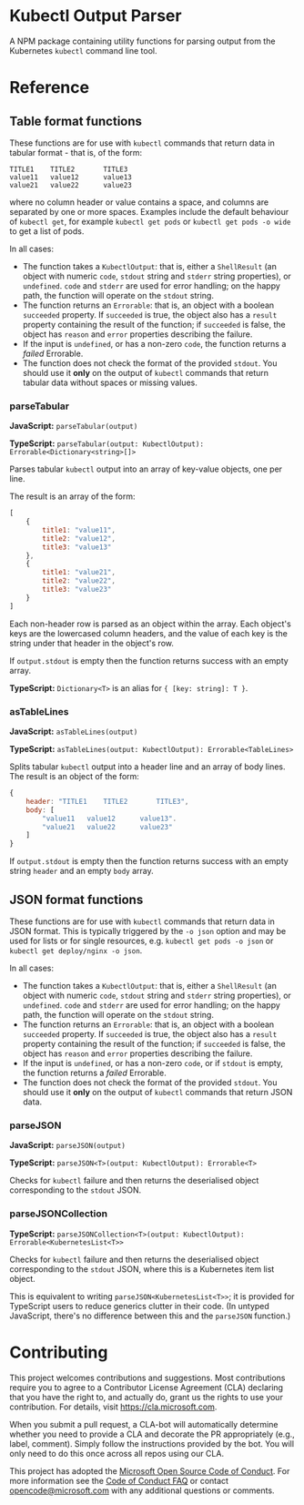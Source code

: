 # Kubectl Output Parser

A NPM package containing utility functions for parsing output from the Kubernetes `kubectl` command
line tool.

# Reference

## Table format functions

These functions are for use with `kubectl` commands that return data in tabular format -
that is, of the form:

```
TITLE1    TITLE2       TITLE3
value11   value12      value13
value21   value22      value23
```

where no column header or value contains a space, and columns are separated by one or more spaces.
Examples include the default behaviour of `kubectl get`, for example `kubectl get pods` or
`kubectl get pods -o wide` to get a list of pods.

In all cases:

* The function takes a `KubectlOutput`: that is, either a `ShellResult` (an object with numeric `code`,
`stdout` string and `stderr` string properties), or `undefined`.  `code` and `stderr` are used
for error handling; on the happy path, the function will operate on the `stdout` string.
* The function returns an `Errorable`: that is, an object with a boolean `succeeded` property.  If
`succeeded` is true, the object also has a `result` property containing the result of the function;
if `succeeded` is false, the object has `reason` and `error` properties describing the failure.
* If the input is `undefined`, or has a non-zero `code`, the function returns a _failed_ Errorable.
* The function does not check the format of the provided `stdout`.  You should use it **only** on the output
of `kubectl` commands that return tabular data without spaces or missing values.

### parseTabular

**JavaScript:** `parseTabular(output)`

**TypeScript:** `parseTabular(output: KubectlOutput): Errorable<Dictionary<string>[]>`

Parses tabular `kubectl` output into an array of key-value objects, one per line.

The result is an array of the form:

```javascript
[
    {
        title1: "value11",
        title2: "value12",
        title3: "value13"
    },
    {
        title1: "value21",
        title2: "value22",
        title3: "value23"
    }
]
```

Each non-header row is parsed as an object within the array.  Each object's keys are the lowercased
column headers, and the value of each key is the string under that header in the object's row.

If `output.stdout` is empty then the function returns success with an empty array.

**TypeScript:** `Dictionary<T>` is an alias for `{ [key: string]: T }`.

### asTableLines

**JavaScript:** `asTableLines(output)`

**TypeScript:** `asTableLines(output: KubectlOutput): Errorable<TableLines>`

Splits tabular `kubectl` output into a header line and an array of body lines.  The result is
an object of the form:

```javascript
{
    header: "TITLE1    TITLE2       TITLE3",
    body: [
        "value11   value12      value13".
        "value21   value22      value23"
    ]
}
```

If `output.stdout` is empty then the function returns success with an empty string `header` and
an empty `body` array.

## JSON format functions

These functions are for use with `kubectl` commands that return data in JSON format.
This is typically triggered by the `-o json` option and may be used for lists or for single
resources, e.g. `kubectl get pods -o json` or `kubectl get deploy/nginx -o json`.

In all cases:

* The function takes a `KubectlOutput`: that is, either a `ShellResult` (an object with numeric `code`,
`stdout` string and `stderr` string properties), or `undefined`.  `code` and `stderr` are used
for error handling; on the happy path, the function will operate on the `stdout` string.
* The function returns an `Errorable`: that is, an object with a boolean `succeeded` property.  If
`succeeded` is true, the object also has a `result` property containing the result of the function;
if `succeeded` is false, the object has `reason` and `error` properties describing the failure.
* If the input is `undefined`, or has a non-zero `code`, or if `stdout` is empty, the function
returns a _failed_ Errorable.
* The function does not check the format of the provided `stdout`.  You should use it **only** on the output
of `kubectl` commands that return JSON data.

### parseJSON

**JavaScript:** `parseJSON(output)`

**TypeScript:** `parseJSON<T>(output: KubectlOutput): Errorable<T>`

Checks for `kubectl` failure and then returns the deserialised object corresponding to the
`stdout` JSON.

### parseJSONCollection

**TypeScript:** `parseJSONCollection<T>(output: KubectlOutput): Errorable<KubernetesList<T>>`

Checks for `kubectl` failure and then returns the deserialised object corresponding to the
`stdout` JSON, where this is a Kubernetes item list object.

This is equivalent to writing `parseJSON<KubernetesList<T>>`; it is provided for TypeScript
users to reduce generics clutter in their code.  (In untyped JavaScript, there's no difference
between this and the `parseJSON` function.)

# Contributing

This project welcomes contributions and suggestions.  Most contributions require you to agree to a
Contributor License Agreement (CLA) declaring that you have the right to, and actually do, grant us
the rights to use your contribution. For details, visit https://cla.microsoft.com.

When you submit a pull request, a CLA-bot will automatically determine whether you need to provide
a CLA and decorate the PR appropriately (e.g., label, comment). Simply follow the instructions
provided by the bot. You will only need to do this once across all repos using our CLA.

This project has adopted the [Microsoft Open Source Code of Conduct](https://opensource.microsoft.com/codeofconduct/).
For more information see the [Code of Conduct FAQ](https://opensource.microsoft.com/codeofconduct/faq/) or
contact [opencode@microsoft.com](mailto:opencode@microsoft.com) with any additional questions or comments.
